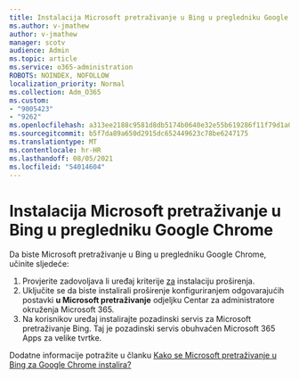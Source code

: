 ```yaml
---
title: Instalacija Microsoft pretraživanje u Bing u pregledniku Google Chrome
ms.author: v-jmathew
author: v-jmathew
manager: scotv
audience: Admin
ms.topic: article
ms.service: o365-administration
ROBOTS: NOINDEX, NOFOLLOW
localization_priority: Normal
ms.collection: Adm_O365
ms.custom:
- "9005423"
- "9262"
ms.openlocfilehash: a313ee2188c9581d8db5174b0640e32e55b619286f11f79d1a0293b66cc7c374
ms.sourcegitcommit: b5f7da89a650d2915dc652449623c78be6247175
ms.translationtype: MT
ms.contentlocale: hr-HR
ms.lasthandoff: 08/05/2021
ms.locfileid: "54014604"
---
```

# <a name="install-the-microsoft-search-in-bing-extension-in-google-chrome"></a>Instalacija Microsoft pretraživanje u Bing u pregledniku Google Chrome

Da biste Microsoft pretraživanje u Bing u pregledniku Google Chrome, učinite sljedeće:

1. Provjerite zadovoljava li uređaj kriterije [za](https://go.microsoft.com/fwlink/?linkid=2152236) instalaciju proširenja.
2. Uključite se da biste instalirali proširenje konfiguriranjem odgovarajućih postavki **u Microsoft pretraživanje** odjeljku Centar za administratore okruženja Microsoft 365.
3. Na korisnikov uređaj instalirajte pozadinski servis za Microsoft pretraživanje Bing. Taj je pozadinski servis obuhvaćen Microsoft 365 Apps za velike tvrtke.

Dodatne informacije potražite u članku [Kako se Microsoft pretraživanje u Bing za Google Chrome instalira?](https://go.microsoft.com/fwlink/?linkid=2150992)
